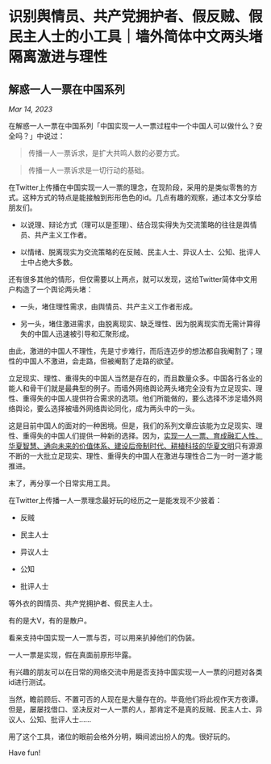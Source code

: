 # 识别舆情员、共产党拥护者、假反贼、假民主人士的小工具｜墙外简体中文两头堵隔离激进与理性
## 解惑一人一票在中国系列

*Mar 14, 2023*

在解惑一人一票在中国系列「中国实现一人一票过程中一个中国人可以做什么？安全吗？」中说过：

> 传播一人一票诉求，是扩大共鸣人数的必要方式。

>传播一人一票诉求是一切行动的基础。

在Twitter上传播在中国实现一人一票的理念，在现阶段，采用的是类似零售的方式。这种方式的特点是能接触到形形色色的id。几点有趣的观察，通过本文分享给朋友们。

* 以说理、辩论方式（理可以是歪理）、结合现实得失为交流策略的往往是舆情员、共产主义工作者。

* 以情绪、脱离现实为交流策略的在反贼、民主人士、异议人士、公知、批评人士中占绝大多数。

还有很多其他的情形，但仅需要以上两点，就可以发现，这给Twitter简体中文用户构造了一个舆论两头堵：

* 一头，堵住理性需求，由舆情员、共产主义工作者形成。

* 另一头，堵住激进需求，由脱离现实、缺乏理性、因为脱离现实而无需计算得失的中国人迅速被引导和汇聚形成。

由此，激进的中国人不理性，先是寸步难行，而后连迈步的想法都自我阉割了；理性的中国人不激进，会走路，但被阉割了走路的欲望。

立足现实、理性、重得失的中国人当然是存在的，而且数量众多。中国各行各业的能人和骨干们就是最典型的例子。而墙外网络舆论两头堵完全没有为立足现实、理性、重得失的中国人提供符合需求的选项。他们所能做的，要么选择不涉足墙外网络舆论，要么选择被墙外网络舆论同化，成为两头中的一头。

这是目前中国人的面对的一种困境。但是，我们的系列文章应该能为立足现实、理性、重得失的中国人们提供一种新的选择。因为，[实现一人一票、育成融汇人性、华夏智慧、通向未来的价值体系、建设后帝制时代、耕植科技的华夏文明](https://github.com/RealZhongGuoRen/GongMing/blob/main/README.md)只有源源不断的一大批立足现实、理性、重得失的中国人在激进与理性合二为一时一道才能推进。

末了，再分享一个日常实用工具。

在Twitter上传播一人一票理念最好玩的经历之一是能发现不少披着：

* 反贼

* 民主人士

* 异议人士

* 公知

* 批评人士

等外衣的舆情员、共产党拥护者、假民主人士。

有的是大V，有的是散户。

看来支持中国实现一人一票与否，可以用来扒掉他们的伪装。

一人一票是实现，假在真面前原形毕露。

有兴趣的朋友可以在日常的网络交流中用是否支持中国实现一人一票的问题对各类id进行测试。

当然，瞻前顾后、不置可否的人现在是大量存在的。毕竟他们将此视作天方夜谭。但是，屡屡找借口、坚决反对一人一票的人，那肯定不是真的反贼、民主人士、异议人、公知、批评人士……

用了这个工具，诸位的眼前会格外分明，瞬间滤出扮人的鬼。很好玩的。

Have fun!
